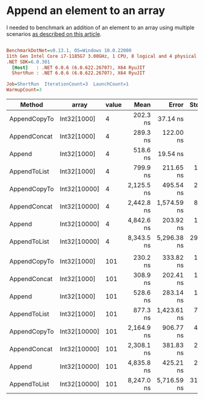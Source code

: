 # Append an element to an array

I needed to benchmark an addition of an element to an array using multiple scenarios [as described on this article](https://www.techiedelight.com/add-new-elements-array-csharp/).

``` ini

BenchmarkDotNet=v0.13.1, OS=Windows 10.0.22000
11th Gen Intel Core i7-1185G7 3.00GHz, 1 CPU, 8 logical and 4 physical cores
.NET SDK=6.0.301
  [Host]   : .NET 6.0.6 (6.0.622.26707), X64 RyuJIT
  ShortRun : .NET 6.0.6 (6.0.622.26707), X64 RyuJIT

Job=ShortRun  IterationCount=3  LaunchCount=1  
WarmupCount=3  

```
|       Method |        array | value |       Mean |       Error |    StdDev |    StdErr |        Min |         Q1 |     Median |         Q3 |        Max |        Op/s | Ratio | RatioSD |   Gen 0 |  Gen 1 | Allocated |
|------------- |------------- |------ |-----------:|------------:|----------:|----------:|-----------:|-----------:|-----------:|-----------:|-----------:|------------:|------:|--------:|--------:|-------:|----------:|
| AppendCopyTo |  Int32[1000] |     4 |   202.3 ns |    37.14 ns |   2.04 ns |   1.18 ns |   200.0 ns |   201.6 ns |   203.2 ns |   203.5 ns |   203.8 ns | 4,942,485.3 |  0.39 |    0.00 |  0.6425 | 0.0095 |      4 KB |
| AppendConcat |  Int32[1000] |     4 |   289.3 ns |   122.00 ns |   6.69 ns |   3.86 ns |   282.6 ns |   286.0 ns |   289.3 ns |   292.6 ns |   296.0 ns | 3,456,562.5 |  0.56 |    0.01 |  0.6652 | 0.0100 |      4 KB |
|       Append |  Int32[1000] |     4 |   518.6 ns |    19.54 ns |   1.07 ns |   0.62 ns |   517.3 ns |   518.2 ns |   519.1 ns |   519.2 ns |   519.2 ns | 1,928,412.0 |  1.00 |    0.00 |  0.6418 | 0.0095 |      4 KB |
| AppendToList |  Int32[1000] |     4 |   799.9 ns |   211.65 ns |  11.60 ns |   6.70 ns |   786.5 ns |   796.2 ns |   805.8 ns |   806.5 ns |   807.3 ns | 1,250,214.4 |  1.54 |    0.02 |  2.5654 | 0.1221 |     16 KB |
| AppendCopyTo | Int32[10000] |     4 | 2,125.5 ns |   495.54 ns |  27.16 ns |  15.68 ns | 2,103.9 ns | 2,110.3 ns | 2,116.6 ns | 2,136.3 ns | 2,156.0 ns |   470,470.2 |  4.10 |    0.05 |  6.3286 | 0.7896 |     39 KB |
| AppendConcat | Int32[10000] |     4 | 2,442.8 ns | 1,574.59 ns |  86.31 ns |  49.83 ns | 2,349.3 ns | 2,404.5 ns | 2,459.7 ns | 2,489.6 ns | 2,519.4 ns |   409,365.0 |  4.71 |    0.16 |  6.3667 | 0.7935 |     39 KB |
|       Append | Int32[10000] |     4 | 4,842.6 ns |   203.92 ns |  11.18 ns |   6.45 ns | 4,835.2 ns | 4,836.2 ns | 4,837.2 ns | 4,846.3 ns | 4,855.5 ns |   206,499.2 |  9.34 |    0.04 |  6.3248 | 0.7858 |     39 KB |
| AppendToList | Int32[10000] |     4 | 8,343.5 ns | 5,296.38 ns | 290.31 ns | 167.61 ns | 8,144.4 ns | 8,177.0 ns | 8,209.5 ns | 8,443.1 ns | 8,676.6 ns |   119,853.4 | 16.09 |    0.55 | 25.4211 | 8.4686 |    156 KB |
|              |              |       |            |             |           |           |            |            |            |            |            |             |       |         |         |        |           |
| AppendCopyTo |  Int32[1000] |   101 |   230.2 ns |   333.82 ns |  18.30 ns |  10.56 ns |   210.6 ns |   221.9 ns |   233.2 ns |   240.0 ns |   246.9 ns | 4,343,750.3 |  0.44 |    0.05 |  0.6425 | 0.0095 |      4 KB |
| AppendConcat |  Int32[1000] |   101 |   308.9 ns |   202.41 ns |  11.09 ns |   6.41 ns |   297.1 ns |   303.8 ns |   310.5 ns |   314.8 ns |   319.2 ns | 3,236,841.7 |  0.58 |    0.01 |  0.6652 | 0.0100 |      4 KB |
|       Append |  Int32[1000] |   101 |   528.6 ns |   283.14 ns |  15.52 ns |   8.96 ns |   518.9 ns |   519.6 ns |   520.3 ns |   533.4 ns |   546.5 ns | 1,891,899.5 |  1.00 |    0.00 |  0.6418 | 0.0095 |      4 KB |
| AppendToList |  Int32[1000] |   101 |   877.3 ns | 1,423.61 ns |  78.03 ns |  45.05 ns |   814.0 ns |   833.7 ns |   853.4 ns |   908.9 ns |   964.5 ns | 1,139,888.3 |  1.66 |    0.18 |  2.5654 | 0.1221 |     16 KB |
| AppendCopyTo | Int32[10000] |   101 | 2,164.9 ns |   906.77 ns |  49.70 ns |  28.70 ns | 2,108.5 ns | 2,146.2 ns | 2,183.8 ns | 2,193.1 ns | 2,202.4 ns |   461,913.2 |  4.10 |    0.13 |  6.3286 | 0.7896 |     39 KB |
| AppendConcat | Int32[10000] |   101 | 2,308.1 ns |   381.83 ns |  20.93 ns |  12.08 ns | 2,290.3 ns | 2,296.6 ns | 2,302.9 ns | 2,317.0 ns | 2,331.2 ns |   433,250.1 |  4.37 |    0.09 |  6.3667 | 0.7935 |     39 KB |
|       Append | Int32[10000] |   101 | 4,835.8 ns |   425.21 ns |  23.31 ns |  13.46 ns | 4,809.0 ns | 4,827.8 ns | 4,846.5 ns | 4,849.1 ns | 4,851.7 ns |   206,792.4 |  9.15 |    0.25 |  6.3248 | 0.7858 |     39 KB |
| AppendToList | Int32[10000] |   101 | 8,247.0 ns | 5,716.59 ns | 313.35 ns | 180.91 ns | 8,013.9 ns | 8,068.8 ns | 8,123.8 ns | 8,363.5 ns | 8,603.2 ns |   121,256.9 | 15.62 |    0.88 | 25.4211 | 8.4686 |    156 KB |

